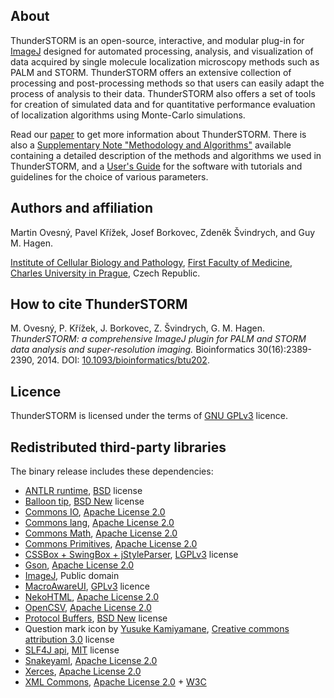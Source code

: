 ## About ##

ThunderSTORM is an open-source, interactive, and modular plug-in for [ImageJ](http://rsb.info.nih.gov/ij/) designed for automated processing, analysis, and visualization of data acquired by single molecule localization microscopy methods such as PALM and STORM.  ThunderSTORM offers an extensive collection of processing and post-processing methods so that users can easily adapt the process of analysis to their data. ThunderSTORM also offers a set of tools for creation of simulated data and for quantitative performance evaluation of localization algorithms using Monte-Carlo simulations.

Read our [paper](http://dx.doi.org/10.1093/bioinformatics/btu202) to get more information about ThunderSTORM. There is also a [Supplementary Note "Methodology and Algorithms"](https://googledrive.com/host/0BzOGc-xMFyDYR1JaelZYQmJsaUE/paper/SupplementaryNote.pdf) available containing a detailed description of the methods and algorithms we used in ThunderSTORM, and a [User's Guide](https://googledrive.com/host/0BzOGc-xMFyDYR1JaelZYQmJsaUE/paper/UsersGuide.pdf) for the software with tutorials and guidelines for the choice of various parameters.


## Authors and affiliation ##
Martin Ovesný, Pavel Křížek, Josef Borkovec, Zdeněk Švindrych, and Guy M. Hagen.

[Institute of Cellular Biology and Pathology](http://lge.lf1.cuni.cz/eindex.php), [First Faculty of Medicine](http://www.lf1.cuni.cz/en), [Charles University in Prague](http://www.cuni.cz/UKEN-1.html), Czech Republic.


## How to cite ThunderSTORM ##
M. Ovesný, P. Křížek, J. Borkovec, Z. Švindrych, G. M. Hagen. _ThunderSTORM: a comprehensive ImageJ plugin for PALM and STORM data analysis and super-resolution imaging._ Bioinformatics 30(16):2389-2390, 2014. DOI:
[10.1093/bioinformatics/btu202](http://dx.doi.org/10.1093/bioinformatics/btu202).


## Licence ##
ThunderSTORM is licensed under the terms of [GNU GPLv3](http://www.gnu.org/licenses/gpl.html) licence.


## Redistributed third-party libraries ##

The binary release includes these dependencies:

  * [ANTLR runtime](http://www.antlr3.org/), [BSD](http://www.antlr3.org/license.html) license
  * [Balloon tip](https://balloontip.java.net/), [BSD New](http://opensource.org/licenses/BSD-3-Clause) license
  * [Commons IO](http://commons.apache.org/proper/commons-io/), [Apache License 2.0](http://www.apache.org/licenses/LICENSE-2.0)
  * [Commons lang](http://commons.apache.org/proper/commons-lang/), [Apache License 2.0](http://www.apache.org/licenses/LICENSE-2.0)
  * [Commons Math](http://commons.apache.org/proper/commons-math/), [Apache License 2.0](http://www.apache.org/licenses/LICENSE-2.0)
  * [Commons Primitives](http://commons.apache.org/proper/commons-primitives/), [Apache License 2.0](http://www.apache.org/licenses/LICENSE-2.0)
  * [CSSBox + SwingBox + jStyleParser](http://cssbox.sourceforge.net/), [LGPLv3](http://www.gnu.org/licenses/lgpl.html) license
  * [Gson](https://code.google.com/p/google-gson/), [Apache License 2.0](http://www.apache.org/licenses/LICENSE-2.0)
  * [ImageJ](http://rsb.info.nih.gov/ij/), Public domain
  * [MacroAwareUI](http://bitbucket.org/pepa_borkovec/macroawareui),  [GPLv3](http://www.gnu.org/licenses/gpl.html) licence
  * [NekoHTML](http://nekohtml.sourceforge.net/), [Apache License 2.0](http://www.apache.org/licenses/LICENSE-2.0)
  * [OpenCSV](http://opencsv.sourceforge.net/), [Apache License 2.0](http://www.apache.org/licenses/LICENSE-2.0)
  * [Protocol Buffers](https://code.google.com/p/protobuf/), [BSD New](http://opensource.org/licenses/BSD-3-Clause) license
  * Question mark icon by [Yusuke Kamiyamane](http://p.yusukekamiyamane.com/), [Creative commons attribution 3.0](http://creativecommons.org/licenses/by/3.0/) license
  * [SLF4J api](http://www.slf4j.org/), [MIT](http://www.slf4j.org/license.html) license
  * [Snakeyaml](https://code.google.com/p/snakeyaml/), [Apache License 2.0](http://www.apache.org/licenses/LICENSE-2.0)
  * [Xerces](http://xerces.apache.org/), [Apache License 2.0](http://www.apache.org/licenses/LICENSE-2.0)
  * [XML Commons](http://xerces.apache.org/xml-commons/), [Apache License 2.0](http://www.apache.org/licenses/LICENSE-2.0) + [W3C](http://www.w3.org/Consortium/Legal/2002/copyright-software-20021231)
